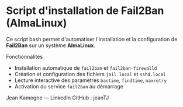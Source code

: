 # Script d'installation de Fail2Ban (AlmaLinux)

Ce script bash permet d'automatiser l'installation et la configuration de **Fail2Ban** sur un système **AlmaLinux**.

Fonctionnalités
- Installation automatique de `fail2ban` et `fail2ban-firewalld`
- Création et configuration des fichiers `jail.local` et `sshd.local`
- Lecture interactive des paramètres `bantime`, `findtime`, `maxretry`
- Activation du service `fail2ban` au démarrage



Jean Kamogne — LinkedIn
GitHub : jeanTJ
